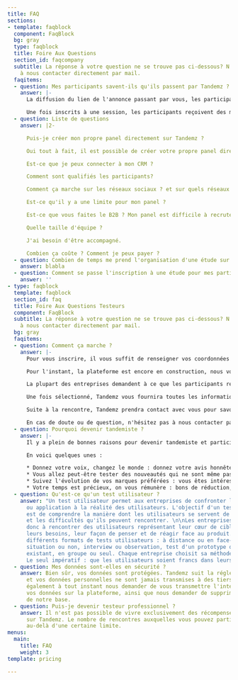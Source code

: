 ```yaml
---
title: FAQ
sections:
- template: faqblock
  component: FaqBlock
  bg: gray
  type: faqblock
  title: Foire Aux Questions
  section_id: faqcompany
  subtitle: La réponse à votre question ne se trouve pas ci-dessous? N'hésitez pas
    à nous contacter directement par mail.
  faqitems:
  - question: Mes participants savent-ils qu'ils passent par Tandemz ?
    answer: |-
      La diffusion du lien de l'annonce passant par vous, les participants reçoivent l'information en votre nom. Une fois qu'ils se rendent sur la page décrivant votre session, ils sont effectivement sur la plateforme Tandemz.

      Une fois inscrits à une session, les participants reçoivent des mails de validation et de rappels automatiques envoyés depuis l'adresse noreply@tandemz.io.
  - question: Liste de questions
    answer: |2-

      Puis-je créer mon propre panel directement sur Tandemz ?

      Oui tout à fait, il est possible de créer votre propre panel directement sur la plateforme. Vous définissez les critères spécifiques pour votre panel et Tandemz génère un formulaire d'inscription. Vous pouvez alors partager ce formulaire à votre communauté, dans une Newsletter ou sur votre site par exemple. Dès qu'un participant s'inscrit, vous le verrez apparaître dans votre section "Mon panel".

      Est-ce que je peux connecter à mon CRM ?

      Comment sont qualifiés les participants?

      Comment ça marche sur les réseaux sociaux ? et sur quels réseaux ?

      Est-ce qu'il y a une limite pour mon panel ?

      Est-ce que vous faites le B2B ? Mon panel est difficile à recruter.

      Quelle taille d'équipe ?

      J'ai besoin d'être accompagné.

      Combien ça coûte ? Comment je peux payer ?
  - question: Combien de temps me prend l'organisation d'une étude sur Tandemz ?
    answer: blabla
  - question: Comment se passe l'inscription à une étude pour mes participants ?
    answer: ''
- type: faqblock
  template: faqblock
  section_id: faq
  title: Foire Aux Questions Testeurs
  component: FaqBlock
  subtitle: La réponse à votre question ne se trouve pas ci-dessous? N'hésitez pas
    à nous contacter directement par mail.
  bg: gray
  faqitems:
  - question: Comment ça marche ?
    answer: |-
      Pour vous inscrire, il vous suffit de renseigner vos coordonnées et de cliquer sur "Je participe". Suite à votre inscription, vous recevrez un mail de la part de Tandemz vous invitant à renseigner un formulaire d'échauffement. Cela nous permettra de mieux vous connaître et de vous proposer par la suite des rencontres qui vous correspondent.

      Pour l'instant, la plateforme est encore en construction, nous vous notifierons donc personnellement par mail lorsqu'une rencontre qui pourrait vous intéresser est publiée. Par la suite, vous pourrez découvrir l'ensemble des rencontres et postuler vous-même à celles que vous aimez bien.

      La plupart des entreprises demandent à ce que les participants répondent à un questionnaire avant de pouvoir valider leur participation. Ainsi, lorsque vous postulez à une rencontre, vous recevrez très probablement un court questionnaire de sélection à compléter. Pas d'inquiétude, cela ne vous prendra pas longtemps et il s'agit uniquement pour l'entreprise de mieux préparer votre rencontre.

      Une fois sélectionné, Tandemz vous fournira toutes les informations nécessaires pour votre participation. Il vous suffit simplement de vous rendre au rendez-vous (ou de vous connecter sur le dispositif visio si la rencontre est à distance) à l'heure indiquée. Vous serez ensuite guidé par votre tandem.

      Suite à la rencontre, Tandemz prendra contact avec vous pour savoir si tout s'est bien déroulé. La récompense vous sera versée dès que votre participation aura été validée par l'entreprise.

      En cas de doute ou de question, n'hésitez pas à nous contacter par mail à [contact@tandemz.io](mailto:contact@tandemz.io "contact@tandemz.io").
  - question: Pourquoi devenir tandemiste ?
    answer: |-
      Il y a plein de bonnes raisons pour devenir tandemiste et participer à des rencontres.

      En voici quelques unes :

      * Donnez votre voix, changez le monde : donnez votre avis honnête aux marques et entreprises que vous rencontrez. Votre parole a le pouvoir de changer complètement la direction que prend un produit.
      * Vous allez peut-être tester des nouveautés qui ne sont même pas encore commercialisées ! Et si vous découvriez avant tout le monde la future application à la mode ?
      * Suivez l'évolution de vos marques préférées : vous êtes intéressé par des produits en particulier ? Une fois en favoris, dès qu'une nouveauté est à tester, vous voilà informé !
      * Votre temps est précieux, on vous rémunère : bons de réduction, codes promotionnels, argent, les entreprises proposent une récompense à votre participation. Etre payé pour donner votre avis, ça vous tente ?
  - question: Qu'est-ce qu'un test utilisateur ?
    answer: "Un test utilisateur permet aux entreprises de confronter leur produit
      ou application à la réalité des utilisateurs. L'objectif d'un test utilisateur
      est de comprendre la manière dont les utilisateurs se servent de leur produit
      et les difficultés qu'ils peuvent rencontrer. \n\nLes entreprises cherchent
      donc à rencontrer des utilisateurs représentant leur cœur de cible afin d'étudier
      leurs besoins, leur façon de penser et de réagir face au produit.\n\nIl existe
      différents formats de tests utilisateurs : à distance ou en face-à-face, en
      situation ou non, interview ou observation, test d'un prototype ou test du produit
      existant, en groupe ou seul. Chaque entreprise choisit sa méthode de test adaptée.
      Le seul impératif : que les utilisateurs soient francs dans leurs réponses."
  - question: Mes données sont-elles en sécurité ?
    answer: Bien sûr, vos données sont protégées. Tandemz suit la réglementation RGPD
      et vos données personnelles ne sont jamais transmises à des tiers. Vous pouvez
      également à tout instant nous demander de vous transmettre l'intégralité de
      vos données sur la plateforme, ainsi que nous demander de supprimer ces données
      de notre base.
  - question: Puis-je devenir testeur professionnel ?
    answer: Il n'est pas possible de vivre exclusivement des récompenses obtenues
      sur Tandemz. Le nombre de rencontres auxquelles vous pouvez participer est bloqué
      au-delà d'une certaine limite.
menus:
  main:
    title: FAQ
    weight: 3
template: pricing

---
```


